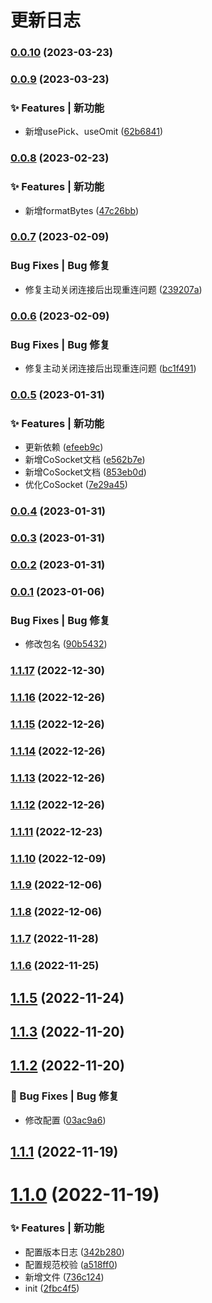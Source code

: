 # 更新日志 


### [0.0.10](https://github.com/C1320/co-utils/compare/v0.0.9...v0.0.10) (2023-03-23)

### [0.0.9](https://github.com/C1320/co-utils/compare/v0.0.8...v0.0.9) (2023-03-23)


### ✨ Features | 新功能

* 新增usePick、useOmit ([62b6841](https://github.com/C1320/co-utils/commit/62b6841930478349d6c38054ead2648d12866458))

### [0.0.8](https://github.com/C1320/co-utils/compare/v0.0.7...v0.0.8) (2023-02-23)


### ✨ Features | 新功能

* 新增formatBytes ([47c26bb](https://github.com/C1320/co-utils/commit/47c26bb7ee2b09bb555befbdd1da972030037876))

### [0.0.7](https://github.com/C1320/co-utils/compare/v0.0.6...v0.0.7) (2023-02-09)


###   Bug Fixes | Bug 修复

* 修复主动关闭连接后出现重连问题 ([239207a](https://github.com/C1320/co-utils/commit/239207a8f2c080b68d04a0d5cc9fcc9797a42311))

### [0.0.6](https://github.com/C1320/co-utils/compare/v0.0.5...v0.0.6) (2023-02-09)


###   Bug Fixes | Bug 修复

* 修复主动关闭连接后出现重连问题 ([bc1f491](https://github.com/C1320/co-utils/commit/bc1f4915b9e3925c350deb51ac9cd44829e720db))

### [0.0.5](https://github.com/C1320/co-utils/compare/v0.0.4...v0.0.5) (2023-01-31)


### ✨ Features | 新功能

* 更新依赖 ([efeeb9c](https://github.com/C1320/co-utils/commit/efeeb9c49212db2c43092c6d5a19a312a24363a0))
* 新增CoSocket文档 ([e562b7e](https://github.com/C1320/co-utils/commit/e562b7ec2adc82799939b9d3134a988e4c7e48c1))
* 新增CoSocket文档 ([853eb0d](https://github.com/C1320/co-utils/commit/853eb0d2d297d892ed8c44d1a2bda49479cb15af))
* 优化CoSocket ([7e29a45](https://github.com/C1320/co-utils/commit/7e29a45808cb8a9ee3ab10f2ba4e7303a95a3ad9))

### [0.0.4](https://github.com/C1320/co-utils/compare/v0.0.3...v0.0.4) (2023-01-31)

### [0.0.3](https://github.com/C1320/co-utils/compare/v0.0.2...v0.0.3) (2023-01-31)

### [0.0.2](https://github.com/C1320/co-utils/compare/v0.0.1...v0.0.2) (2023-01-31)

### [0.0.1](https://github.com/C1320/co-utils/compare/v1.1.17...v0.0.1) (2023-01-06)


###   Bug Fixes | Bug 修复

* 修改包名 ([90b5432](https://github.com/C1320/co-utils/commit/90b54322daffe8dbdef95a67b017cf421d4c6618))

### [1.1.17](https://github.com/C1320/co-utils/compare/v1.1.16...v1.1.17) (2022-12-30)

### [1.1.16](https://github.com/C1320/co-utils/compare/v1.1.15...v1.1.16) (2022-12-26)

### [1.1.15](https://github.com/C1320/co-utils/compare/v1.1.14...v1.1.15) (2022-12-26)

### [1.1.14](https://github.com/C1320/co-utils/compare/v1.1.13...v1.1.14) (2022-12-26)

### [1.1.13](https://github.com/C1320/co-utils/compare/v1.1.12...v1.1.13) (2022-12-26)

### [1.1.12](https://github.com/C1320/co-utils/compare/v1.1.11...v1.1.12) (2022-12-26)

### [1.1.11](https://github.com/C1320/co-utils/compare/v1.1.10...v1.1.11) (2022-12-23)

### [1.1.10](https://github.com/C1320/co-utils/compare/v1.1.9...v1.1.10) (2022-12-09)

### [1.1.9](https://github.com/C1320/co-utils/compare/v1.1.8...v1.1.9) (2022-12-06)

### [1.1.8](https://github.com/C1320/co-utils/compare/v1.1.7...v1.1.8) (2022-12-06)

### [1.1.7](https://github.com/C1320/co-utils/compare/v1.1.6...v1.1.7) (2022-11-28)

### [1.1.6](https://github.com/C1320/co-utils/compare/v1.1.5...v1.1.6) (2022-11-25)

## [1.1.5](https://github.com/C1320/co-utils/compare/v1.1.3...v1.1.5) (2022-11-24)



## [1.1.3](https://github.com/C1320/co-utils/compare/v1.1.2...v1.1.3) (2022-11-20)



## [1.1.2](https://github.com/C1320/co-utils/compare/v1.1.1...v1.1.2) (2022-11-20)


### 🐛 Bug Fixes | Bug 修复

* 修改配置 ([03ac9a6](https://github.com/C1320/co-utils/commit/03ac9a6))



## [1.1.1](https://github.com/C1320/co-utils/compare/v1.1.0...v1.1.1) (2022-11-19)



# [1.1.0](https://github.com/C1320/co-utils/compare/2fbc4f5...v1.1.0) (2022-11-19)


### ✨ Features | 新功能

* 配置版本日志 ([342b280](https://github.com/C1320/co-utils/commit/342b280))
* 配置规范校验 ([a518ff0](https://github.com/C1320/co-utils/commit/a518ff0))
* 新增文件 ([736c124](https://github.com/C1320/co-utils/commit/736c124))
* init ([2fbc4f5](https://github.com/C1320/co-utils/commit/2fbc4f5))
